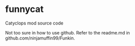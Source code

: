 # funnycat
Catyclops mod source code

Not too sure in how to use github. Refer to the readme.md in github.com/ninjamuffin99/Funkin. 
